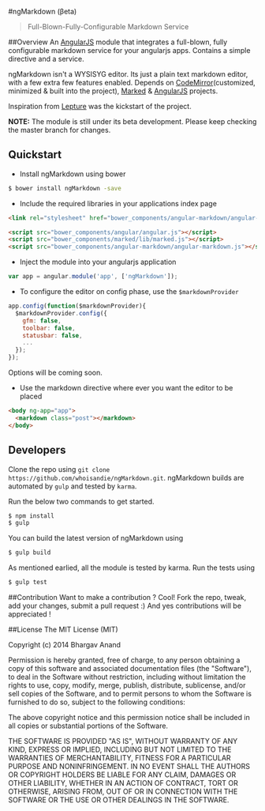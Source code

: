 #ngMarkdown (βeta)
> Full-Blown-Fully-Configurable Markdown Service

##Overview
An [AngularJS](https://angularjs.org) module that integrates a full-blown, fully configurable markdown service
for your angularjs apps. Contains a simple directive and a service.

ngMarkdown isn't a WYSISYG editor. Its just a plain text markdown editor, with a few extra few features enabled.
Depends on [CodeMirror](https://codemirror.net)(customized, minimized & built into the project), [Marked](https://github.com/chjj/marked) & [AngularJS](https://angularjs.prg) projects.

Inspiration from [Lepture](https://github.com/lepture/editor) was the kickstart of the project.

**NOTE:** The module is still under its beta development. Please keep checking the master branch for changes.


## Quickstart
- Install ngMarkdown using bower

```bash
$ bower install ngMarkdown -save
```

- Include the required libraries in your applications index page

```html
<link rel="stylesheet" href="bower_components/angular-markdown/angular-markdown.css"/>

<script src="bower_components/angular/angular.js"></script>
<script src="bower_components/marked/lib/marked.js"></script>
<script src="bower_components/angular-markdown/angular-markdown.js"></script>
```

- Inject the module into your angularjs application

```javascript
var app = angular.module('app', ['ngMarkdown']);
```

- To configure the editor on config phase, use the `$markdownProvider`

```javascript
app.config(function($markdownProvider){
  $markdownProvider.config({
    gfm: false,
    toolbar: false,
    statusbar: false,
    ...
  });
});
```

Options will be coming soon.

- Use the markdown directive where ever you want the editor to be placed

```html
<body ng-app="app">
  <markdown class="post"></markdown>
</body>
```


## Developers
Clone the repo using `git clone https://github.com/whoisandie/ngMarkdown.git`.
ngMarkdown builds are automated by `gulp` and tested by `karma`.

Run the below two commands to get started.

```bash
$ npm install
$ gulp
```

You can build the latest version of ngMarkdown using

```bash
$ gulp build
```

As mentioned earlied, all the module is tested by karma. Run the tests using

```bash
$ gulp test
```


##Contribution
Want to make a contribution ? Cool! Fork the repo, tweak, add your changes, submit a pull request :)
And yes contributions will be appreciated !

##License
The MIT License (MIT)

Copyright (c) 2014 Bhargav Anand

Permission is hereby granted, free of charge, to any person obtaining a copy
of this software and associated documentation files (the "Software"), to deal
in the Software without restriction, including without limitation the rights
to use, copy, modify, merge, publish, distribute, sublicense, and/or sell
copies of the Software, and to permit persons to whom the Software is
furnished to do so, subject to the following conditions:

The above copyright notice and this permission notice shall be included in all
copies or substantial portions of the Software.

THE SOFTWARE IS PROVIDED "AS IS", WITHOUT WARRANTY OF ANY KIND, EXPRESS OR
IMPLIED, INCLUDING BUT NOT LIMITED TO THE WARRANTIES OF MERCHANTABILITY,
FITNESS FOR A PARTICULAR PURPOSE AND NONINFRINGEMENT. IN NO EVENT SHALL THE
AUTHORS OR COPYRIGHT HOLDERS BE LIABLE FOR ANY CLAIM, DAMAGES OR OTHER
LIABILITY, WHETHER IN AN ACTION OF CONTRACT, TORT OR OTHERWISE, ARISING FROM,
OUT OF OR IN CONNECTION WITH THE SOFTWARE OR THE USE OR OTHER DEALINGS IN THE
SOFTWARE.